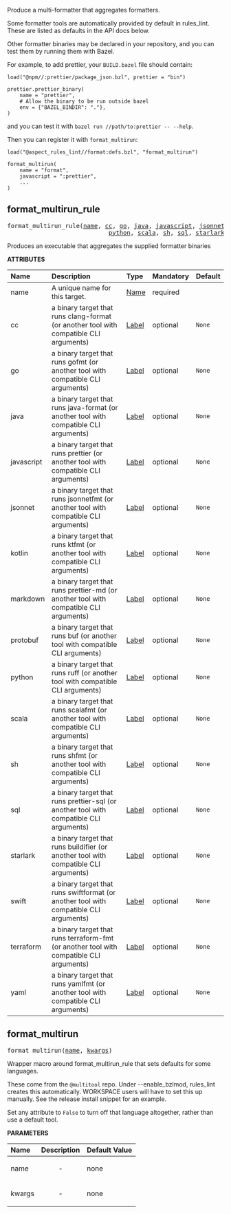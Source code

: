 <!-- Generated with Stardoc: http://skydoc.bazel.build -->

Produce a multi-formatter that aggregates formatters.

Some formatter tools are automatically provided by default in rules_lint.
These are listed as defaults in the API docs below.

Other formatter binaries may be declared in your repository, and you can test them by running
them with Bazel.

For example, to add prettier, your `BUILD.bazel` file should contain:

```
load("@npm//:prettier/package_json.bzl", prettier = "bin")

prettier.prettier_binary(
    name = "prettier",
    # Allow the binary to be run outside bazel
    env = {"BAZEL_BINDIR": "."},
)
```

and you can test it with `bazel run //path/to:prettier -- --help`.

Then you can register it with `format_multirun`:

```
load("@aspect_rules_lint//format:defs.bzl", "format_multirun")

format_multirun(
    name = "format",
    javascript = ":prettier",
    ...
)
```


<a id="format_multirun_rule"></a>

## format_multirun_rule

<pre>
format_multirun_rule(<a href="#format_multirun_rule-name">name</a>, <a href="#format_multirun_rule-cc">cc</a>, <a href="#format_multirun_rule-go">go</a>, <a href="#format_multirun_rule-java">java</a>, <a href="#format_multirun_rule-javascript">javascript</a>, <a href="#format_multirun_rule-jsonnet">jsonnet</a>, <a href="#format_multirun_rule-kotlin">kotlin</a>, <a href="#format_multirun_rule-markdown">markdown</a>, <a href="#format_multirun_rule-protobuf">protobuf</a>,
                            <a href="#format_multirun_rule-python">python</a>, <a href="#format_multirun_rule-scala">scala</a>, <a href="#format_multirun_rule-sh">sh</a>, <a href="#format_multirun_rule-sql">sql</a>, <a href="#format_multirun_rule-starlark">starlark</a>, <a href="#format_multirun_rule-swift">swift</a>, <a href="#format_multirun_rule-terraform">terraform</a>, <a href="#format_multirun_rule-yaml">yaml</a>)
</pre>

Produces an executable that aggregates the supplied formatter binaries

**ATTRIBUTES**


| Name  | Description | Type | Mandatory | Default |
| :------------- | :------------- | :------------- | :------------- | :------------- |
| <a id="format_multirun_rule-name"></a>name |  A unique name for this target.   | <a href="https://bazel.build/concepts/labels#target-names">Name</a> | required |  |
| <a id="format_multirun_rule-cc"></a>cc |  a binary target that runs clang-format (or another tool with compatible CLI arguments)   | <a href="https://bazel.build/concepts/labels">Label</a> | optional | <code>None</code> |
| <a id="format_multirun_rule-go"></a>go |  a binary target that runs gofmt (or another tool with compatible CLI arguments)   | <a href="https://bazel.build/concepts/labels">Label</a> | optional | <code>None</code> |
| <a id="format_multirun_rule-java"></a>java |  a binary target that runs java-format (or another tool with compatible CLI arguments)   | <a href="https://bazel.build/concepts/labels">Label</a> | optional | <code>None</code> |
| <a id="format_multirun_rule-javascript"></a>javascript |  a binary target that runs prettier (or another tool with compatible CLI arguments)   | <a href="https://bazel.build/concepts/labels">Label</a> | optional | <code>None</code> |
| <a id="format_multirun_rule-jsonnet"></a>jsonnet |  a binary target that runs jsonnetfmt (or another tool with compatible CLI arguments)   | <a href="https://bazel.build/concepts/labels">Label</a> | optional | <code>None</code> |
| <a id="format_multirun_rule-kotlin"></a>kotlin |  a binary target that runs ktfmt (or another tool with compatible CLI arguments)   | <a href="https://bazel.build/concepts/labels">Label</a> | optional | <code>None</code> |
| <a id="format_multirun_rule-markdown"></a>markdown |  a binary target that runs prettier-md (or another tool with compatible CLI arguments)   | <a href="https://bazel.build/concepts/labels">Label</a> | optional | <code>None</code> |
| <a id="format_multirun_rule-protobuf"></a>protobuf |  a binary target that runs buf (or another tool with compatible CLI arguments)   | <a href="https://bazel.build/concepts/labels">Label</a> | optional | <code>None</code> |
| <a id="format_multirun_rule-python"></a>python |  a binary target that runs ruff (or another tool with compatible CLI arguments)   | <a href="https://bazel.build/concepts/labels">Label</a> | optional | <code>None</code> |
| <a id="format_multirun_rule-scala"></a>scala |  a binary target that runs scalafmt (or another tool with compatible CLI arguments)   | <a href="https://bazel.build/concepts/labels">Label</a> | optional | <code>None</code> |
| <a id="format_multirun_rule-sh"></a>sh |  a binary target that runs shfmt (or another tool with compatible CLI arguments)   | <a href="https://bazel.build/concepts/labels">Label</a> | optional | <code>None</code> |
| <a id="format_multirun_rule-sql"></a>sql |  a binary target that runs prettier-sql (or another tool with compatible CLI arguments)   | <a href="https://bazel.build/concepts/labels">Label</a> | optional | <code>None</code> |
| <a id="format_multirun_rule-starlark"></a>starlark |  a binary target that runs buildifier (or another tool with compatible CLI arguments)   | <a href="https://bazel.build/concepts/labels">Label</a> | optional | <code>None</code> |
| <a id="format_multirun_rule-swift"></a>swift |  a binary target that runs swiftformat (or another tool with compatible CLI arguments)   | <a href="https://bazel.build/concepts/labels">Label</a> | optional | <code>None</code> |
| <a id="format_multirun_rule-terraform"></a>terraform |  a binary target that runs terraform-fmt (or another tool with compatible CLI arguments)   | <a href="https://bazel.build/concepts/labels">Label</a> | optional | <code>None</code> |
| <a id="format_multirun_rule-yaml"></a>yaml |  a binary target that runs yamlfmt (or another tool with compatible CLI arguments)   | <a href="https://bazel.build/concepts/labels">Label</a> | optional | <code>None</code> |


<a id="format_multirun"></a>

## format_multirun

<pre>
format_multirun(<a href="#format_multirun-name">name</a>, <a href="#format_multirun-kwargs">kwargs</a>)
</pre>

Wrapper macro around format_multirun_rule that sets defaults for some languages.

These come from the `@multitool` repo.
Under --enable_bzlmod, rules_lint creates this automatically.
WORKSPACE users will have to set this up manually. See the release install snippet for an example.

Set any attribute to `False` to turn off that language altogether, rather than use a default tool.

**PARAMETERS**


| Name  | Description | Default Value |
| :------------- | :------------- | :------------- |
| <a id="format_multirun-name"></a>name |  <p align="center"> - </p>   |  none |
| <a id="format_multirun-kwargs"></a>kwargs |  <p align="center"> - </p>   |  none |


